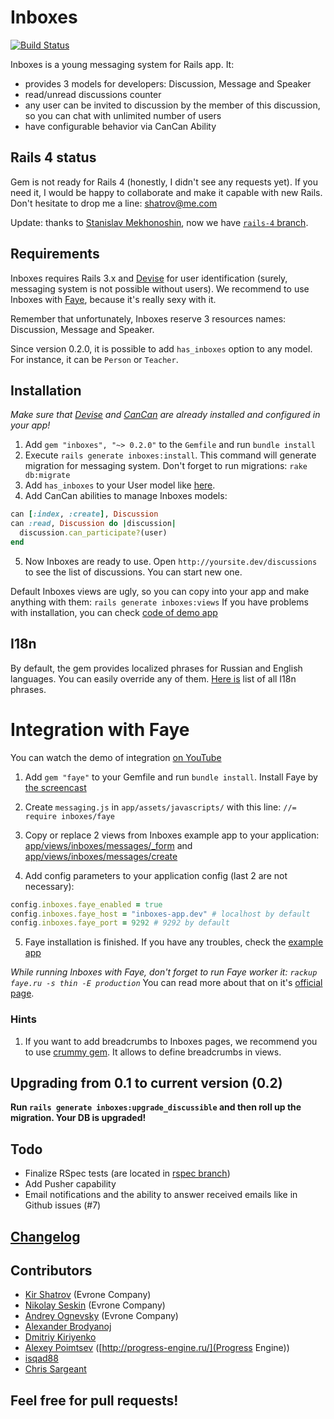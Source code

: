 # Inboxes

[![Build Status](https://secure.travis-ci.org/evrone/inboxes.png)](http://travis-ci.org/evrone/inboxes)

Inboxes is a young messaging system for Rails app. It:

- provides 3 models for developers: Discussion, Message and Speaker
- read/unread discussions counter
- any user can be invited to discussion by the member of this discussion, so you can chat with unlimited number of users
- have configurable behavior via CanCan Ability

## Rails 4 status

Gem is not ready for Rails 4 (honestly, I didn't see any requests yet). If you need it, I would be happy to collaborate and make it capable with new Rails. Don't hesitate to drop me a line: [shatrov@me.com](shatrov@me.com)

Update: thanks to [Stanislav Mekhonoshin](https://github.com/Mehonoshin), now we have [`rails-4` branch](https://github.com/evrone/inboxes/tree/rails-4).

## Requirements

Inboxes requires Rails 3.x and [Devise](https://github.com/plataformatec/devise) for user identification (surely, messaging system is not possible without users).
We recommend to use Inboxes with [Faye](https://github.com/jcoglan/faye), because it's really sexy with it.

Remember that unfortunately, Inboxes reserve 3 resources names: Discussion, Message and Speaker.

Since version 0.2.0, it is possible to add `has_inboxes` option to any model. For instance, it can be `Person` or `Teacher`.

## Installation

*Make sure that [Devise](https://github.com/plataformatec/devise) and [CanCan](https://github.com/ryanb/cancan) are already installed and configured in your app!*

1. Add `gem "inboxes", "~> 0.2.0"` to the `Gemfile` and run `bundle install`
2. Execute `rails generate inboxes:install`. This command will generate migration for messaging system. Don't forget to run migrations: `rake db:migrate`
3. Add `has_inboxes` to your User model like [here](https://gist.github.com/1330080).
4. Add CanCan abilities to manage Inboxes models:

```ruby
can [:index, :create], Discussion
can :read, Discussion do |discussion|
  discussion.can_participate?(user)
end
```

5. Now Inboxes are ready to use. Open `http://yoursite.dev/discussions` to see the list of discussions. You can start new one.

Default Inboxes views are ugly, so you can copy into your app and make anything with them: `rails generate inboxes:views`
If you have problems with installation, you can check [code of demo app](https://github.com/kirs/inboxes-app)

## I18n

By default, the gem provides localized phrases for Russian and English languages. You can easily override any of them. [Here is](https://github.com/kirs/inboxes/blob/master/config/locales/en.yml) list of all I18n phrases.

# Integration with Faye

You can watch the demo of integration [on YouTube](http://youtu.be/c12gey9DvyU)

1. Add `gem "faye"` to your Gemfile and run `bundle install`. Install Faye by [the screencast](http://railscasts.com/episodes/260-messaging-with-faye)
2. Create `messaging.js` in `app/assets/javascripts/` with this line: `//= require inboxes/faye`

3. Copy or replace 2 views from Inboxes example app to your application: [app/views/inboxes/messages/_form](https://github.com/kirs/inboxes-app/blob/master/app/views/inboxes/messages/_form.html.haml) and [app/views/inboxes/messages/create](https://github.com/kirs/inboxes-app/blob/master/app/views/inboxes/messages/create.js.erb)

4. Add config parameters to your application config (last 2 are not necessary):

```ruby
config.inboxes.faye_enabled = true
config.inboxes.faye_host = "inboxes-app.dev" # localhost by default
config.inboxes.faye_port = 9292 # 9292 by default
```

5. Faye installation is finished. If you have any troubles, check the [example app](https://github.com/kirs/inboxes-app/)

*While running Inboxes with Faye, don't forget to run Faye worker it: `rackup faye.ru -s thin -E production`*
You can read more about that on it's [official page](http://faye.jcoglan.com/).

### Hints

1. If you want to add breadcrumbs to Inboxes pages, we recommend you to use [crummy gem](https://github.com/zachinglis/crummy). It allows to define breadcrumbs in views.

## Upgrading from 0.1 to current version (0.2)

**Run `rails generate inboxes:upgrade_discussible` and then roll up the migration. Your DB is upgraded!**

## Todo

- Finalize RSpec tests (are located in [rspec branch](https://github.com/evrone/inboxes/tree/rspec))
- Add Pusher capability
- Email notifications and the ability to answer received emails like in Github issues (#7)

## [Changelog](https://github.com/evrone/inboxes/blob/master/CHANGELOG.md)

## Contributors

- [Kir Shatrov](https://github.com/kirs/) (Evrone Company)
- [Nikolay Seskin](https://github.com/finist/) (Evrone Company)
- [Andrey Ognevsky](https://github.com/ognevsy/) (Evrone Company)
- [Alexander Brodyanoj](https://github.com/dom1nga)
- [Dmitriy Kiriyenko](https://github.com/dmitriy-kiriyenko)
- [Alexey Poimtsev](https://github.com/alec-c4) ([http://progress-engine.ru/](Progress Engine))
- [isqad88](https://github.com/isqad88/)
- [Chris Sargeant](https://github.com/liothen/)

## Feel free for pull requests!
